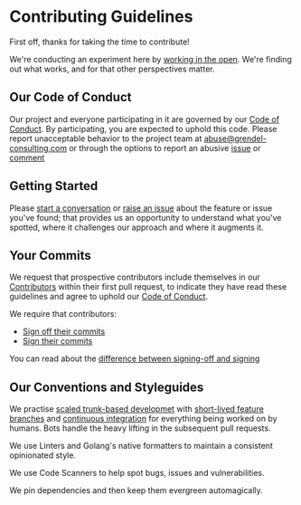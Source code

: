 # Contributing Guidelines

First off, thanks for taking the time to contribute!

We're conducting an experiment here by
[working in the open](https://visitmy.website/2020/01/25/blogging-working-open/). We're finding
out what works, and for that other perspectives matter.

## Our Code of Conduct

Our project and everyone participating in it are governed by our
[Code of Conduct](CODE_OF_CONDUCT.md). By participating, you are expected to
uphold this code. Please report unacceptable behavior to the project team at
[abuse@grendel-consulting.com][contact] or through the options to report an abusive
[issue](https://docs.github.com/en/github/building-a-strong-community/reporting-abuse-or-spam#reporting-an-issue-or-pull-request)
or
[comment](https://docs.github.com/en/github/building-a-strong-community/reporting-abuse-or-spam#reporting-a-comment)

## Getting Started

Please [start a conversation](https://github.com/grendel-consulting/steampipe-plugin-kolide/discussions/new/choose) or
[raise an issue](https://github.com/grendel-consulting/steampipe-plugin-kolide/issues/new/choose)
about the feature or issue you've found; that provides us an opportunity
to understand what you've spotted, where it challenges our approach and where
it augments it.

## Your Commits

We request that prospective contributors include themselves in our [Contributors](../CONTRIBUTORS.md)
within their first pull request, to indicate they have read these guidelines and
agree to uphold our [Code of Conduct](CODE_OF_CONDUCT.md).

We require that contributors:

- [Sign off their commits](https://docs.github.com/en/repositories/managing-your-repositorys-settings-and-features/managing-repository-settings/managing-the-commit-signoff-policy-for-your-repository#about-commit-signoffs)
- [Sign their commits](https://docs.github.com/en/authentication/managing-commit-signature-verification/signing-commits)

You can read about the [difference between signing-off and signing](https://medium.com/@MarkEmeis/git-commit-signoff-vs-signing-9f37ee272b14)

## Our Conventions and Styleguides

We practise [scaled trunk-based developmet](https://trunkbaseddevelopment.com/) with
[short-lived feature branches](https://trunkbaseddevelopment.com/short-lived-feature-branches/)
and [continuous integration](https://trunkbaseddevelopment.com/continuous-integration/)
for everything being worked on by humans. Bots handle the heavy lifting in the
subsequent pull requests.

We use Linters and Golang's native formatters to maintain a consistent opinionated style.

We use Code Scanners to help spot bugs, issues and vulnerabilities.

We pin dependencies and then keep them evergreen automagically.

[contact]: mailto:abuse@grendel-consulting.com
